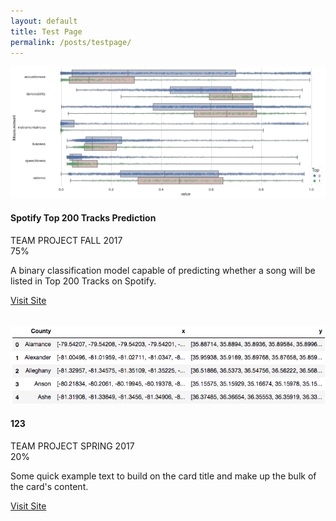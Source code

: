 ```yaml
---
layout: default
title: Test Page
permalink: /posts/testpage/
---
```


<div class="row">
  <div class="mb-2 col-md-6">
    <div class="card" style="height: 26rem;">
      <img class="card-img-top" src="/figure/demo.png" alt="boxplot">
      <div class="card-body">
        <h4 class="card-title">Spotify Top 200 Tracks Prediction</h4>
        <span class="badge badge-dark">TEAM PROJECT</span>
        <span class="badge badge-info">FALL 2017</span>
        <div class="progress">
          <div class="progress-bar progress-bar-striped bg-secondary" style="width:75%">75%</div>
        </div>
        <p class="card-text text-left">A binary classification model capable of predicting whether a song will be listed in Top 200 Tracks on Spotify.</p>
        <a href="https://github.com/thsieh4/CSC522_project" class="btn btn-dark btn-sm active">Visit Site</a>
      </div>
    </div>
  </div>  

  <div class="mb-2 col-md-6">
    <div class="card" style="height: 26rem;">
      <img class="card-img-top" src="/figure/2017Nov01_head_geo.png" alt="Card image cap">
      <div class="card-body">
        <h4 class="card-title">123</h4>
        <span class="badge badge-dark">TEAM PROJECT</span>
        <span class="badge badge-info">SPRING 2017</span>
        <div class="progress">
          <div class="progress-bar progress-bar-striped bg-secondary" style="width:20%">20%</div>
        </div>
        <p class="card-text text-left">Some quick example text to build on the card title and make up the bulk of the card's content.</p>
        <div class="container text-left">
          <a href="#" class="btn btn-dark btn-sm active">Visit Site</a>
        </div>
      </div>
    </div>
  </div>
</div>
